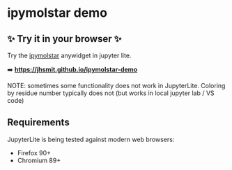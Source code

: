# ipymolstar demo


## ✨ Try it in your browser ✨

Try the [ipymolstar](https://github.com/Jhsmit/ipymolstar) anywidget in jupyter lite.

➡️ **https://jhsmit.github.io/ipymolstar-demo**


NOTE: sometimes some functionality does not work in JupyterLite. Coloring by residue number typically does not (but works in local jupyter lab / VS code)

## Requirements

JupyterLite is being tested against modern web browsers:

- Firefox 90+
- Chromium 89+

